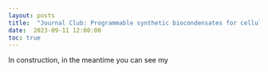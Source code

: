 ```yaml
---
layout: posts
title:  "Journal Club: Programmable synthetic biocondensates for cellular control"
date:  2023-09-11 12:00:00
toc: true
---
```


In construction, in the meantime you can see my 